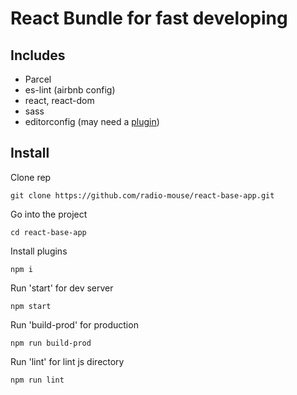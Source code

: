 # React Bundle for fast developing
## Includes
* Parcel
* es-lint (airbnb config)
* react, react-dom
* sass
* editorconfig (may need a [plugin](https://editorconfig.org/))

## Install
Clone rep
```
git clone https://github.com/radio-mouse/react-base-app.git
```

Go into the project
```
cd react-base-app
```
Install plugins
```
npm i
```
Run 'start' for dev server
```
npm start
```
Run 'build-prod' for production
```
npm run build-prod
```
Run 'lint' for lint js directory
```
npm run lint
```
